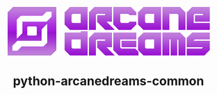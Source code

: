 <div align="center">

![Arcane Dreams](assets/arcanedreams_logo.png)

</div>

<div align="center">

# python-arcanedreams-common

</div>
